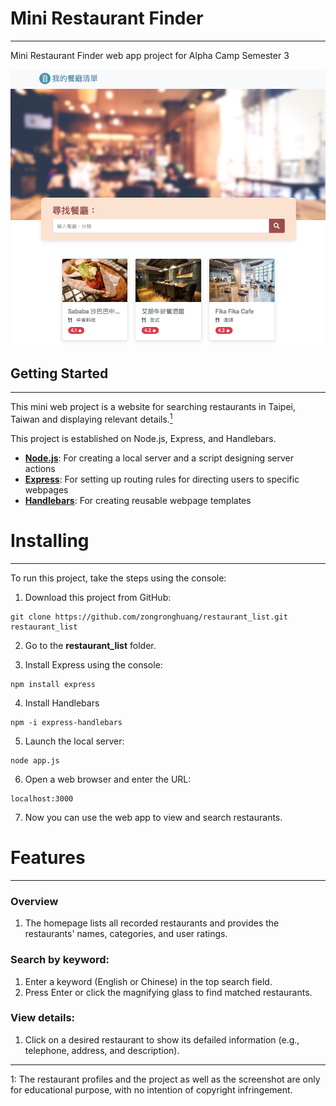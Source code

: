 # Mini Restaurant Finder
---
Mini Restaurant Finder web app project for Alpha Camp Semester 3

![Demo](/Demo.png)

## Getting Started
---
This mini web project is a website for searching restaurants in Taipei, Taiwan and displaying relevant details.[<sup>1</sup>](#1)

This project is established on Node.js, Express, and Handlebars.

+ **[Node.js](https://nodejs.org/en/)**: For creating a local server and a script designing server actions
+ **[Express](https://expressjs.com/)**: For setting up routing rules for directing users to specific webpages
+ **[Handlebars](https://www.npmjs.com/package/express-handlebars)**: For creating reusable webpage templates

# Installing
---
To run this project, take the steps using the console:

1. Download this project from GitHub:
```
git clone https://github.com/zongronghuang/restaurant_list.git restaurant_list
``` 
2. Go to the **restaurant_list** folder.

3. Install Express using the console:
```
npm install express
```

4. Install Handlebars
```
npm -i express-handlebars
```

5. Launch the local server:
```
node app.js
```

6. Open a web browser and enter the URL:
```
localhost:3000
```

7. Now you can use the web app to view and search restaurants.

# Features
---
### Overview
1. The homepage lists all recorded restaurants and provides the restaurants' names, categories, and user ratings.

### Search by keyword:
1. Enter a keyword (English or Chinese) in the top search field.
2. Press Enter or click the magnifying glass to find matched restaurants.   

### View details:
1. Click on a desired restaurant to show its defailed information (e.g., telephone, address, and description).
---
<a class="anchor" id="1">1</a>: The restaurant profiles and the project as well as the screenshot are only for educational purpose, with no intention of copyright infringement.